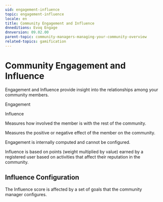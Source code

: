 ```yaml
---
uid: engagement-influence
topic: engagement-influence
locale: en
title: Community Engagement and Influence
dnneditions: Evoq Engage
dnnversion: 09.02.00
parent-topic: community-managers-managing-your-community-overview
related-topics: gamification
---
```


# Community Engagement and Influence

Engagement and Influence provide insight into the relationships among your community members.

Engagement

Influence

Measures how involved the member is with the rest of the community.

Measures the positive or negative effect of the member on the community.

Engagement is internally computed and cannot be configured.

Influence is based on points (weight multiplied by value) earned by a registered user based on activities that affect their reputation in the community.

## Influence Configuration

The Influence score is affected by a set of goals that the community manager configures.